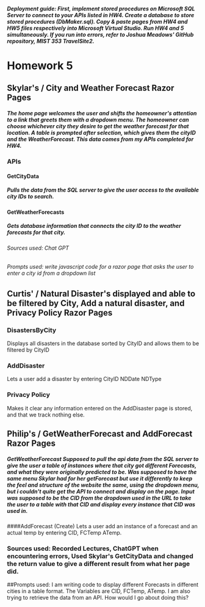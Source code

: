 ##### Deployment guide: First, implement stored procedures on Microsoft SQL Server to connect to your APIs listed in HW4. Create a database to store stored procedures (DbMaker.sql). Copy & paste pages from HW4 and HW5 files respectively into Microsoft Virtual Studio. Run HW4 and 5 simultaneously. If you run into errors, refer to Joshua Meadows' GitHub repository, MIST 353 TravelSite2. 


# Homework 5

## Skylar's  /  City and Weather Forecast Razor Pages
##### The home page welcomes the user and shifts the homeowner's attention to a link that greets them with a dropdown menu. The homeowner can choose whichever city they desire to get the weather forecast for that location. A table is prompted after selection, which gives them the cityID and the WeatherForecast. This data comes from my APIs completed for HW4.

### APIs
#### GetCityData
##### Pulls the data from the SQL server to give the user access to the available city IDs to search.
#### GetWeatherForecasts
##### Gets database information that connects the city ID to the weather forecasts for that city.
###### Sources used: Chat GPT
###### Prompts used: write javascript code for a razor page that asks the user to enter a city id from a dropdown list


## Curtis'   /   Natural Disaster's displayed and able to be filtered by City, Add a natural disaster, and Privacy Policy Razor Pages
### DisastersByCity
Displays all disasters in the database sorted by CityID and allows them to be filtered by CityID
### AddDisaster
Lets a user add a disaster by entering CityID NDDate NDType
### Privacy Policy
Makes it clear any information entered on the AddDisaster page is stored, and that we track nothing else.

## Philip's  /  GetWeatherForecast and AddForecast Razor Pages
##### GetWeatherForecast Supposed to pull the api data from the SQL server to give the user a table of instances where that city got different Forecasts, and what they were originally predicted to be. Was supposed to have the same menu Skylar had for her getForecast but use it differently to keep the feel and structure of the website the same, using the dropdown menu, but i couldn't quite get the API to connect and display on the page. Input was supposed to be the CID from the dropdown used in the URL to take the user to a table with that CID and display every instance that CID was used in.

####AddForecast (Create) Lets a user add an instance of a forecast and an actual temp by entering CID, FCTemp ATemp.
### Sources used: Recorded Lectures, ChatGPT when encountering errors, Used Skylar's GetCityData and changed the return value to give a different result from what her page did.
##Prompts used: I am writing code to display different Forecasts in different cities in a table format. The Variables are CID, FCTemp, ATemp. I am also trying to retrieve the data from an API. How would I go about doing this?


